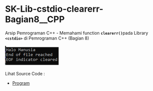 # SK-Lib-cstdio-clearerr-Bagian8__CPP
Arsip Pemrograman C++ - Memahami function <code><b>clearerr()</b></code>pada Library <code><b>&lt;cstdio></b></code> di Pemrograman C++ (Bagian 8)<br><br>
<img src="https://github.com/RizkyKhapidsyah/SK-Lib-cstdio-clearerr-Bagian8__CPP/blob/master/SK-Lib-cstdio-clearerr-Bagian8__CPP/x64/result/001.PNG"><br><br>
Lihat Source Code : <br>
- <a href="https://github.com/RizkyKhapidsyah/SK-Lib-cstdio-clearerr-Bagian8__CPP/blob/master/SK-Lib-cstdio-clearerr-Bagian8__CPP/Source.cpp">Program</a>

